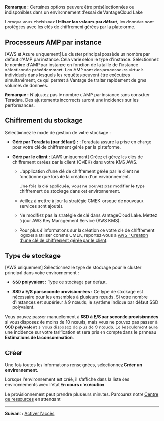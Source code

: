 **Remarque :** Certaines options peuvent être présélectionnées ou indisponibles dans un environnement d'essai de VantageCloud Lake.

Lorsque vous choisissez **Utiliser les valeurs par défaut**, les données sont protégées avec les clés de chiffrement gérées par la plateforme.

Processeurs AMP par instance
----------------------------

\[AWS et Azure uniquement\] Le cluster principal possède un nombre par défaut d'AMP par instance. Cela varie selon le type d'instance. Sélectionnez le nombre d'AMP par instance en fonction de la taille de l'instance sélectionnée précédemment. Les AMP sont des processeurs virtuels individuels dans lesquels les requêtes peuvent être exécutées simultanément, ce qui permet à Vantage de traiter rapidement de gros volumes de données.

**Remarque :** N'ajustez pas le nombre d'AMP par instance sans consulter Teradata. Des ajustements incorrects auront une incidence sur les performances.

Chiffrement du stockage
-----------------------

Sélectionnez le mode de gestion de votre stockage :

-   **Géré par Teradata (par défaut) :** : Teradata assure la prise en charge pour votre clé de chiffrement gérée par la plateforme.

-   **Géré par le client :** \[AWS uniquement\] Créez et gérez les clés de chiffrement gérées par le client (CMEK) dans votre KMS AWS.

    -   L'application d'une clé de chiffrement gérée par le client ne fonctionne que lors de la création d'un environnement.

        Une fois la clé appliquée, vous ne pouvez pas modifier le type chiffrement de stockage dans cet environnement.

    -   Veillez à mettre à jour la stratégie CMEK lorsque de nouveaux services sont ajoutés.

    -   Ne modifiez pas la stratégie de clé dans VantageCloud Lake. Mettez à jour AWS Key Management Service (AWS KMS).

    -   Pour plus d'informations sur la création de votre clé de chiffrement logiciel à utiliser comme CMEK, reportez-vous à [AWS : Création d'une clé de chiffrement gérée par le client](https://docs.teradata.com/access/sources/dita/topic?dita:topicPath=qly1704828971494.dita).

Type de stockage
----------------

\[AWS uniquement\] Sélectionnez le type de stockage pour le cluster principal dans votre environnement :

-   **SSD polyvalent :** Type de stockage par défaut.

-   **SSD à E/S par seconde provisionnées :** Ce type de stockage est nécessaire pour les ensembles à plusieurs nœuds. Si votre nombre d'instances est supérieur à 9 nœuds, le système indique par défaut SSD polyvalent.

Vous pouvez passer manuellement à **SSD à E/S par seconde provisionnées** si vous disposez de moins de 10 nœuds, mais vous ne pouvez pas passer à **SSD polyvalent** si vous disposez de plus de 9 nœuds. Le basculement aura une incidence sur votre tarification et sera pris en compte dans le panneau **Estimations de la consommation**.

Créer
-----

Une fois toutes les informations renseignées, sélectionnez **Créer un environnement**.

Lorsque l'environnement est créé, il s'affiche dans la liste des environnements avec l'état **En cours d'exécution**.

Le provisionnement peut prendre plusieurs minutes. Parcourez notre [Centre de ressources](gxj1707271369419.md) en attendant.

------------------------------------------------------------------------

**Suivant :** [Activer l'accès](cqk1721231159841.md)
